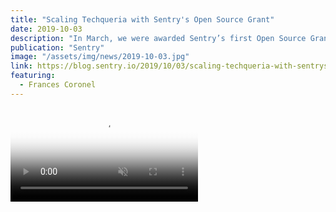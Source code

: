 ```yaml
---
title: "Scaling Techqueria with Sentry's Open Source Grant"
date: 2019-10-03
description: "In March, we were awarded Sentry’s first Open Source Grant. Here’s a look at our progress, six months later."
publication: "Sentry"
image: "/assets/img/news/2019-10-03.jpg"
link: https://blog.sentry.io/2019/10/03/scaling-techqueria-with-sentrys-open-source-grant/
featuring:
  - Frances Coronel
---
```


<video autoplay="" loop="" muted="" playsinline="" poster="https://images.ctfassets.net/em6l9zw4tzag/2qbBNFUVheAWoKBQ7mWfOb/5b06df03b3f8b64271ca5199fd566486/techqueria_hero_image__2_.jpg">
  <source src="https://videos.ctfassets.net/em6l9zw4tzag/3WExML6c8QkT0W2OjSjrHF/62a1037605ec59082d1a63ad09fbd042/techqueria_hero_video__2_.mp4" type="video/mp4">
</video>
<br>
